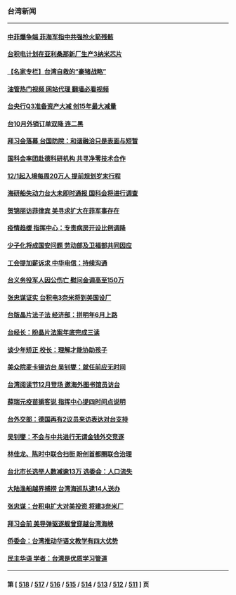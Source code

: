### 台湾新闻
---
#### [中菲爆争端 菲海军指中共强抢火箭残骸](../../pages/ncid1349361/n13870342.md?11221245) 
#### [台积电计划在亚利桑那新厂生产3纳米芯片](../../pages/ncid1349361/n13870302.md?11221245) 
#### [【名家专栏】台湾自救的“豪猪战略”](../../pages/ncid1349361/n13870243.md?11221245) 
#### [油管热门视频 网站代理 翻墙必看视频](http://138.2.39.72:81/youtube.html?epic-marker?11221245)
#### [台央行Q3准备资产大减 创15年最大减量](../../pages/ncid1349361/n13870206.md?11221245) 
#### [台10月外销订单双降 连二黑](../../pages/ncid1349361/n13870207.md?11221245) 
#### [拜习会落幕 台国防院：和谐融洽只是表面与短暂](../../pages/ncid1349361/n13870210.md?11221245) 
#### [国科会率团赴德科研机构 共寻净零技术合作](../../pages/ncid1349361/n13870215.md?11221245) 
#### [12/1起入境每周20万人 提前规划岁末行程](../../pages/ncid1349361/n13870266.md?11221245) 
#### [海研船失动力台大未即时通报 国科会将进行调查](../../pages/ncid1349361/n13870248.md?11221245) 
#### [贺锦丽访菲律宾 美寻求扩大在菲军事存在](../../pages/ncid1349361/n13870191.md?11221245) 
#### [疫情趋缓 指挥中心：专责病房开设比例调降](../../pages/ncid1349361/n13870250.md?11221245) 
#### [少子化将成国安问题 劳动部及卫福部共同因应](../../pages/ncid1349361/n13870269.md?11221245) 
#### [工会提加薪诉求 中华电信：持续沟通](../../pages/ncid1349361/n13870271.md?11221245) 
#### [台义务役军人因公伤亡 慰问金调高至150万](../../pages/ncid1349361/n13870280.md?11221245) 
#### [张忠谋证实 台积电3奈米将到美国设厂](../../pages/ncid1349361/n13870230.md?11221245) 
#### [台版晶片法子法 经济部：拼明年6月上路](../../pages/ncid1349361/n13870220.md?11221245) 
#### [台经长：盼晶片法案年底完成三读](../../pages/ncid1349361/n13870224.md?11221245) 
#### [谈少年矫正 校长：理解才能协助孩子](../../pages/ncid1349361/n13870228.md?11221245) 
#### [美众院麦卡锡访台 吴钊燮：就任前应无时间](../../pages/ncid1349361/n13870221.md?11221245) 
#### [台湾阅读节12月登场 邀海外图书馆员访台](../../pages/ncid1349361/n13870227.md?11221245) 
#### [薛瑞元疫苗掮客说 指挥中心提四时间点说明](../../pages/ncid1349361/n13870226.md?11221245) 
#### [台外交部：德国再有2议员来访表达对台支持](../../pages/ncid1349361/n13870125.md?11221245) 
#### [吴钊燮：不会与中共进行无谓金钱外交竞逐](../../pages/ncid1349361/n13870222.md?11221245) 
#### [林佳龙、陈时中联合扫街 盼创首都圈联合治理](../../pages/ncid1349361/n13870182.md?11221245) 
#### [台北市长选举人数减逾13万 选委会：人口流失](../../pages/ncid1349361/n13870180.md?11221245) 
#### [大陆渔船越界捕捞 台湾海巡队逮14人送办](../../pages/ncid1349361/n13870100.md?11221245) 
#### [张忠谋：台积电扩大对美投资 将建3奈米厂](../../pages/ncid1349361/n13869991.md?11221245) 
#### [拜习会前 美导弹驱逐舰曾穿越台湾海峡](../../pages/ncid1349361/n13869825.md?11221245) 
#### [侨委会：台湾推动华语文教学有四大优势](../../pages/ncid1349361/n13869641.md?11221245) 
#### [民主华语 学者：台湾是优质学习管道](../../pages/ncid1349361/n13869638.md?11221245) 

---
#### 第 [ [518](./518.md?11221245) / [517](./517.md?11221245) / [516](./516.md?11221245) / [515](./515.md?11221245) / [514](./514.md?11221245) / [513](./513.md?11221245) / [512](./512.md?11221245) / [511](./511.md?11221245) ] 页
